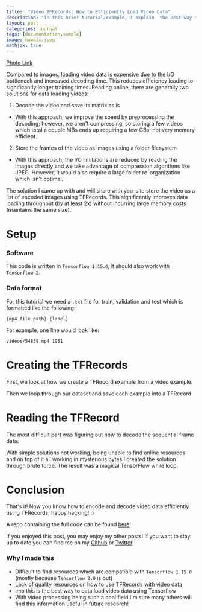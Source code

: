 ```yaml
---
title:  "Video TFRecords: How to Efficiently Load Video Data"
description: "In this brief tutorial/example, I explain  the best way to store videos in TfRecords for more efficient and faster model training in TensorFlow version 1 / 1.15.0 ."
layout: post
categories: journal
tags: [documentation,sample]
image: hawaii.jpeg
mathjax: true
---
```

[Photo Link](https://unsplash.com/photos/E4944K_4SvI)

Compared to images, loading video data is expensive due to the I/O bottleneck and increased decoding time. This reduces efficiency leading to significantly longer training times. Reading online, there are generally two solutions for data loading videos:

1. Decode the video and save its matrix as is  

 - With this approach, we improve the speed by preprocessing the decoding; however, we aren't compressing, so storing a few videos which total a couple MBs ends up requiring a few GBs; not very memory efficient. 

2. Store the frames of the video as images using a folder filesystem

 - With this approach, the I/O limitations are reduced by reading the images directly and we take advantage of compression algorithms like JPEG. However, it would also require a large folder re-organization which isn't optimal.

The solution I came up with and will share with you is to store the video as a list of encoded images using TFRecords. This significantly improves data loading throughput (by at least 2x) without incurring large memory costs (maintains the same size).

# Setup 

### Software 

This code is written in `Tensorflow 1.15.0`; it should also work with `Tensorflow 2`.

### Data format

For this tutorial we need a `.txt` file for train, validation and test which is formatted like the following:

    {mp4 file path} {label}

For example, one line would look like:

    videos/54838.mp4 1951

# Creating the TFRecords

First, we look at how we create a TFRecord example from a video example.

<script src="https://gist.github.com/gebob19/4c4bcc6c04f5fb329e8d3b7570c84d4b.js"></script>

Then we loop through our dataset and save each example into a TFRecord. 

<script src="https://gist.github.com/gebob19/47b2e4be6c486f0e0caa7b62fcc9bd86.js"></script>

# Reading the TFRecord 

The most difficult part was figuring out how to decode the sequential frame data.

With simple solutions not working, being unable to find online resources and on top of it all working in mysterious bytes I created the solution through brute force. The result was a magical TensorFlow while loop.  

<script src="https://gist.github.com/gebob19/d4b14798a7dce32e7c684f261d4662bf.js"></script>

# Conclusion

That's it! Now you know how to encode and decode video data efficiently using TFRecords, happy hacking! :) 

A repo containing the full code can be found [here](https://github.com/gebob19/TFRecords_4_videos)!

If you enjoyed this post, you may enjoy my other posts! If you want to stay up to date you can find me on my [Github](https://github.com/gebob19) or [Twitter](https://twitter.com/brennangebotys)

### Why I made this 
- Difficult to find resources which are compatible with `Tensorflow 1.15.0` (mostly because `Tensorflow 2.0` is out)
- Lack of quality resources on how to use TFRecords with video data 
- Imo this is the best way to data load video data using Tensorflow 
- With video processing being such a cool field I'm sure many others will find this information useful in future research! 
